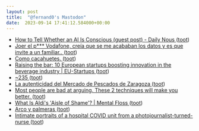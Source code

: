 ```yaml
---
layout: post
title:  "@fernand0's Mastodon"
date:  2023-09-14 17:41:12.584000+00:00
---
```

*  [How to Tell Whether an AI Is Conscious (guest post) - Daily Nous ](https://dailynous.com/2023/09/01/how-to-tell-whether-an-ai-is-conscious-guest-post) ([toot](https://mastodon.social/@fernand0/111064729031582121))
*  [Joer el p*** Vodafone, creía que se me acababan los datos y es que invite a un familiar.. ](https://mastodon.social/@fernand0/111064676275961148) ([toot](https://mastodon.social/@fernand0/111064676275961148))
*  [Como cacahuetes. ](https://avecesunafoto.wordpress.com/2023/09/13/como-cacahuetes-2) ([toot](https://mastodon.social/@fernand0/111064602597051615))
*  [Raising the bar: 10 European startups boosting innovation in the beverage industry \| EU-Startups ](https://www.eu-startups.com/2023/09/raising-the-bar-10-european-startups-boosting-innovation-in-the-beverage-industry) ([toot](https://mastodon.social/@fernand0/111064412844084660))
*  [~235 ](https://antoniodini.com/mostly/weekly/archivio/235.htm) ([toot](https://mastodon.social/@fernand0/111064266233048113))
*  [La autenticidad del Mercado de Pescados de Zaragoza ](https://urbanamente.elmundo.es/la-autenticidad-del-mercado-de-pescados-de-zaragoz) ([toot](https://mastodon.social/@fernand0/111064000927510234))
*  [Most people are bad at arguing. These 2 techniques will make you better. ](https://www.vox.com/2016/11/23/13708996/argue-better-scienc) ([toot](https://mastodon.social/@fernand0/111063242554075368))
*  [What Is Aldi's 'Aisle of Shame'? \| Mental Floss ](https://www.mentalfloss.com/article/653450/aldi-aisle-of-sham) ([toot](https://mastodon.social/@fernand0/111063109435013335))
*  [Arco y palmeras ](https://www.flickr.com/photos/fernand0/53158543651) ([toot](https://mastodon.social/@fernand0/111063016378268903))
*  [Intimate portraits of a hospital COVID unit from a photojournalist-turned-nurse  ](https://www.npr.org/sections/health-shots/2021/12/26/1066395049/intimate-portraits-of-a-hospital-covid-unit-from-a-photojournalist-turned-nurse?amp) ([toot](https://mastodon.social/@fernand0/111062761441903819))
